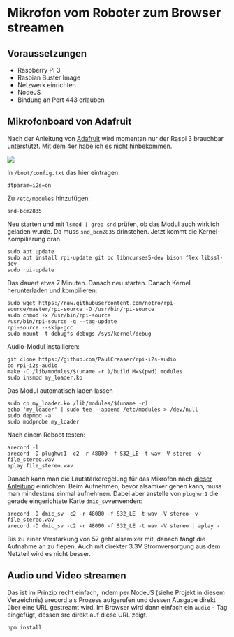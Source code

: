 # Mikrofon vom Roboter zum Browser streamen

## Voraussetzungen

* Raspberry PI 3
* Rasbian Buster Image
* Netzwerk einrichten
* NodeJS
* Bindung an Port 443 erlauben

## Mikrofonboard von Adafruit

Nach der Anleitung von [Adafruit](https://learn.adafruit.com/adafruit-i2s-mems-microphone-breakout/raspberry-pi-wiring-and-test) wird momentan nur der Raspi 3 brauchbar unterstützt. Mit dem 4er habe ich es nicht hinbekommen.

![](https://cdn-learn.adafruit.com/guides/cropped_images/000/001/592/medium640/pintou.jpg?1520544902)

In `/boot/config.txt` das hier eintragen:
```
dtparam=i2s=on
```

Zu `/etc/modules` hinzufügen:

```
snd-bcm2835
```

Neu starten und mit `lsmod | grep snd` prüfen, ob das Modul auch wirklich geladen wurde. Da muss `snd_bcm2835` drinstehen. Jetzt kommt die Kernel-Kompilierung dran.

```
sudo apt update
sudo apt install rpi-update git bc libncurses5-dev bison flex libssl-dev
sudo rpi-update
```

Das dauert etwa 7 Minuten. Danach neu starten. Danach Kernel herunterladen und kompilieren:

```
sudo wget https://raw.githubusercontent.com/notro/rpi-source/master/rpi-source -O /usr/bin/rpi-source
sudo chmod +x /usr/bin/rpi-source
/usr/bin/rpi-source -q --tag-update
rpi-source --skip-gcc
sudo mount -t debugfs debugs /sys/kernel/debug
```

Audio-Modul installieren:

```
git clone https://github.com/PaulCreaser/rpi-i2s-audio
cd rpi-i2s-audio
make -C /lib/modules/$(uname -r )/build M=$(pwd) modules
sudo insmod my_loader.ko
```

Das Modul automatisch laden lassen

```
sudo cp my_loader.ko /lib/modules/$(uname -r)
echo 'my_loader' | sudo tee --append /etc/modules > /dev/null
sudo depmod -a
sudo modprobe my_loader
```

Nach einem Reboot testen:

```
arecord -l
arecord -D plughw:1 -c2 -r 48000 -f S32_LE -t wav -V stereo -v file_stereo.wav 
aplay file_stereo.wav
```

Danach kann man die Lautstärkeregelung für das Mikrofon nach [dieser Anleitung](https://learn.adafruit.com/adafruit-i2s-mems-microphone-breakout/raspberry-pi-wiring-and-test#adding-volume-control-5-67) 
einrichten. Beim Aufnehmen, bevor alsamixer gehen kann, muss man mindestens einmal aufnehmen. Dabei aber anstelle von `plughw:1` die gerade eingerichtete Karte `dmic_sv`verwenden:

```
arecord -D dmic_sv -c2 -r 48000 -f S32_LE -t wav -V stereo -v file_stereo.wav
arecord -D dmic_sv -c2 -r 48000 -f S32_LE -t wav -V stereo | aplay -
```

Bis zu einer Verstärkung von 57 geht alsamixer mit, danach fängt die Aufnahme an zu fiepen. Auch mit direkter 3.3V Stromversorgung aus dem Netzteil wird es nicht besser.

## Audio und Video streamen

Das ist im Prinzip recht einfach, indem per NodeJS (siehe Projekt in diesem Verzeichnis)
arecord als Prozess aufgerufen und dessen Ausgabe direkt über eine URL gestreamt wird.
Im Browser wird dann einfach ein `audio` - Tag eingefügt, dessen src direkt auf diese URL zeigt.

```
npm install

